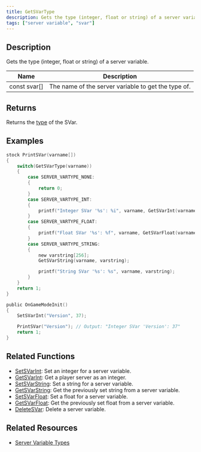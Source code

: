 ```yaml
---
title: GetSVarType
description: Gets the type (integer, float or string) of a server variable.
tags: ["server variable", "svar"]
---
```


## Description

Gets the type (integer, float or string) of a server variable.

| Name         | Description                                         |
| ------------ | --------------------------------------------------- |
| const svar[] | The name of the server variable to get the type of. |

## Returns

Returns the [type](../resources/svartypes) of the SVar.

## Examples

```c
stock PrintSVar(varname[])
{
    switch(GetSVarType(varname))
    {
        case SERVER_VARTYPE_NONE:
        {
            return 0;
        }
        case SERVER_VARTYPE_INT:
        {
            printf("Integer SVar '%s': %i", varname, GetSVarInt(varname));
        }
        case SERVER_VARTYPE_FLOAT:
        {
            printf("Float SVar '%s': %f", varname, GetSVarFloat(varname));
        }
        case SERVER_VARTYPE_STRING:
        {
            new varstring[256];
            GetSVarString(varname, varstring);

            printf("String SVar '%s': %s", varname, varstring);
        }
    }
    return 1;
}

public OnGameModeInit()
{
    SetSVarInt("Version", 37);

    PrintSVar("Version"); // Output: "Integer SVar 'Version': 37"
    return 1;
}
```

## Related Functions

- [SetSVarInt](SetSVarInt): Set an integer for a server variable.
- [GetSVarInt](GetSVarInt): Get a player server as an integer.
- [SetSVarString](SetSVarString): Set a string for a server variable.
- [GetSVarString](GetSVarString): Get the previously set string from a server variable.
- [SetSVarFloat](SetSVarFloat): Set a float for a server variable.
- [GetSVarFloat](GetSVarFloat): Get the previously set float from a server variable.
- [DeleteSVar](DeleteSVar): Delete a server variable.

## Related Resources

- [Server Variable Types](../resources/svartypes)
